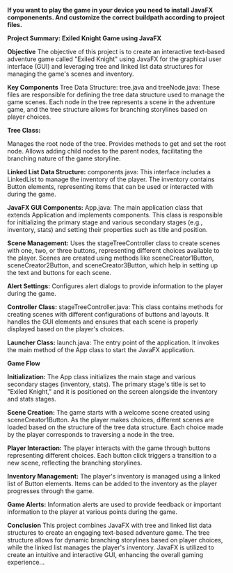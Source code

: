**If you want to play the game in your device you need to install JavaFX componenents. And customize the correct buildpath according to project files.**


**Project Summary: Exiled Knight Game using JavaFX**

**Objective**
The objective of this project is to create an interactive text-based adventure game called "Exiled Knight" using JavaFX for the graphical user interface (GUI) and leveraging tree and linked list data structures for managing the game's scenes and inventory.

**Key Components**
Tree Data Structure:
tree.java and treeNode.java: These files are responsible for defining the tree data structure used to manage the game scenes. 
Each node in the tree represents a scene in the adventure game, and the tree structure allows for branching storylines based on player choices.

**Tree Class:**

Manages the root node of the tree.
Provides methods to get and set the root node.
Allows adding child nodes to the parent nodes, facilitating the branching nature of the game storyline.

**Linked List Data Structure:**
components.java: This interface includes a LinkedList to manage the inventory of the player. The inventory contains Button elements, representing items that can be used or interacted with during the game.

**JavaFX GUI Components:**
App.java: The main application class that extends Application and implements components. This class is responsible for initializing the primary stage and various secondary stages (e.g., inventory, stats) and setting their properties such as title and position.

**Scene Management:**
Uses the stageTreeController class to create scenes with one, two, or three buttons, representing different choices available to the player.
Scenes are created using methods like sceneCreator1Button, sceneCreator2Button, and sceneCreator3Button, which help in setting up the text and buttons for each scene.

**Alert Settings:**
Configures alert dialogs to provide information to the player during the game.

**Controller Class:**
stageTreeController.java: This class contains methods for creating scenes with different configurations of buttons and layouts. 
It handles the GUI elements and ensures that each scene is properly displayed based on the player's choices.

**Launcher Class:**
launch.java: The entry point of the application. It invokes the main method of the App class to start the JavaFX application.

**Game Flow**

**Initialization:**
The App class initializes the main stage and various secondary stages (inventory, stats).
The primary stage's title is set to "Exiled Knight," and it is positioned on the screen alongside the inventory and stats stages.

**Scene Creation:**
The game starts with a welcome scene created using sceneCreator1Button.
As the player makes choices, different scenes are loaded based on the structure of the tree data structure. Each choice made by the player corresponds to traversing a node in the tree.

**Player Interaction:**
The player interacts with the game through buttons representing different choices.
Each button click triggers a transition to a new scene, reflecting the branching storylines.

**Inventory Management:**
The player's inventory is managed using a linked list of Button elements. Items can be added to the inventory as the player progresses through the game.

**Game Alerts:**
Information alerts are used to provide feedback or important information to the player at various points during the game.

**Conclusion**
This project combines JavaFX with tree and linked list data structures to create an engaging text-based adventure game. 
The tree structure allows for dynamic branching storylines based on player choices, while the linked list manages the player's inventory.
JavaFX is utilized to create an intuitive and interactive GUI, enhancing the overall gaming experience...
